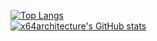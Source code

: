 [![Top Langs](https://github-readme-stats.vercel.app/api/top-langs/?username=violetrosedev&theme=radical&layout=compact)](https://github.com/anuraghazra/github-readme-stats)  
[![x64architecture's GitHub stats](https://github-readme-stats.vercel.app/api?username=violetrosedev&theme=radical)](https://github.com/anuraghazra/github-readme-stats)

